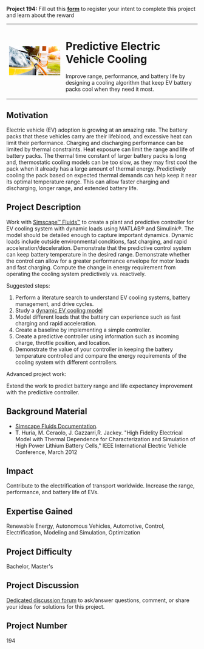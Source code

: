 **Project 194:** Fill out this <strong>[form](https://forms.office.com/Pages/ResponsePage.aspx?id=ETrdmUhDaESb3eUHKx3B5lOTzSa_A6lPqq2LJKzvpM5UMTBZRkc4UTRETjFERVRDWllQRE40OUFSQS4u)</strong> to  register your intent to complete this project and learn about the reward

<table>
<td><img src="/images/electricVehicle.jpg"  width=500 /></td>
<td><p><h1>Predictive Electric Vehicle Cooling</h1></p>
<p> Improve range, performance, and battery life by designing a cooling algorithm that keep EV battery packs cool when they need it most.</p>
</table>

## Motivation

Electric vehicle (EV) adoption is growing at an amazing rate. The battery packs that these vehicles carry are their lifeblood, and excessive heat can limit their performance.
Charging and discharging performance can be limited by thermal constraints. Heat exposure can limit the range and life of battery packs. The thermal time constant of larger battery packs is long and, thermostatic cooling models can be too slow, as they may first cool the pack when it already has a large amount of thermal energy.
Predictively cooling the pack based on expected thermal demands can help keep it near its optimal temperature range. This can allow faster charging and discharging, longer range, and extended battery life.

## Project Description

Work with [Simscape™ Fluids™](https://www.mathworks.com/products/simscape-fluids.html) to create a plant and predictive controller for EV cooling system with dynamic loads using MATLAB® and Simulink®. 
The model should be detailed enough to capture important dynamics. Dynamic loads include outside environmental conditions, fast charging, and rapid acceleration/deceleration. Demonstrate that the predictive control system can keep battery temperature in the desired range. Demonstrate whether the control can allow for a greater performance envelope for motor loads and fast charging. Compute the change in energy requirement from operating the cooling system predictively vs. reactively.

Suggested steps:
1.	Perform a literature search to understand EV cooling systems, battery management, and drive cycles.
2.	Study a [dynamic EV cooling model](https://www.mathworks.com/help/physmod/hydro/ug/sscfluids_ev_battery_cooling.html)
3.	Model different loads that the battery can experience such as fast charging and rapid acceleration.
4.	Create a baseline by implementing a simple controller.
5.	Create a predictive controller using information such as incoming charge, throttle position, and location.
6.	Demonstrate the value of your controller in keeping the battery temperature controlled and compare the energy requirements of the cooling system with different controllers.

Advanced project work:

Extend the work to predict battery range and life expectancy improvement with the predictive controller.


## Background Material

- [Simscape Fluids Documentation](https://www.mathworks.com/help/physmod/hydro/index.html).
- T. Huria, M. Ceraolo, J. Gazzarri,R. Jackey. "High Fidelity Electrical Model with Thermal Dependence for Characterization and Simulation of High Power Lithium Battery Cells," IEEE International Electric Vehicle Conference, March 2012



## Impact

Contribute to the electrification of transport worldwide. Increase the range, performance, and battery life of EVs.

## Expertise Gained 

Renewable Energy, Autonomous Vehicles, Automotive, Control, Electrification, Modeling and Simulation, Optimization


## Project Difficulty

Bachelor, Master's

## Project Discussion

[Dedicated discussion forum](https://github.com/mathworks/MathWorks-Excellence-in-Innovation/discussions/25) to ask/answer questions, comment, or share your ideas for solutions for this project.

## Project Number

194
